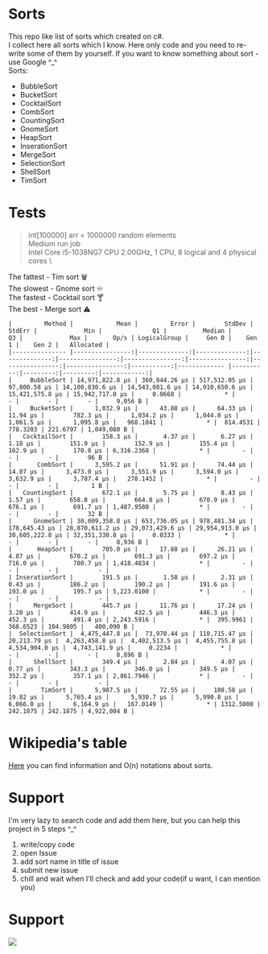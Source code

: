 # Sorts
This repo like list of sorts which created on c#. \
I collect here all sorts which I know. Here only code and you need to re-write some of them by yourself. If you want to know something about sort - use Google ^_^ \
Sorts:
- BubbleSort 
- BucketSort
- CocktailSort
- CombSort
- CountingSort
- GnomeSort
- HeapSort
- InserationSort
- MergeSort
- SelectionSort
- ShellSort
- TimSort

# Tests
> int[100000] arr = 1000000 random elements \
> Medium run job \
> Intel Core i5-1038NG7 CPU 2.00GHz, 1 CPU, 8 logical and 4 physical cores \

The fattest - Tim sort 🗑 \
The slowest - Gnome sort ♾ \
The fastest  - Cocktail sort 🍸 \
The best - Merge sort ⚠️
```
|         Method |            Mean |         Error |        StdDev |        StdErr |             Min |              Q1 |          Median |              Q3 |             Max |       Op/s | LogicalGroup |     Gen 0 |    Gen 1 |    Gen 2 |   Allocated |
|--------------- |----------------:|--------------:|--------------:|--------------:|----------------:|----------------:|----------------:|----------------:|----------------:|-----------:|------------- |----------:|---------:|---------:|------------:|
|     BubbleSort | 14,971,822.8 μs | 360,844.26 μs | 517,512.05 μs |  97,800.58 μs | 14,100,830.6 μs | 14,543,081.6 μs | 14,910,650.6 μs | 15,421,575.8 μs | 15,942,717.0 μs |     0.0668 |            * |         - |        - |        - |     9,056 B |
|     BucketSort |      1,032.9 μs |      43.88 μs |      64.33 μs |      11.94 μs |        782.3 μs |      1,034.2 μs |      1,044.8 μs |      1,061.5 μs |      1,095.8 μs |   968.1041 |            * |  814.4531 | 778.3203 | 221.6797 | 1,049,080 B |
|   CocktailSort |        158.3 μs |       4.37 μs |       6.27 μs |       1.18 μs |        151.9 μs |        152.9 μs |        155.4 μs |        162.9 μs |        170.8 μs | 6,316.2368 |            * |         - |        - |        - |        96 B |
|       CombSort |      3,595.2 μs |      51.91 μs |      74.44 μs |      14.07 μs |      3,473.0 μs |      3,551.9 μs |      3,594.0 μs |      3,632.9 μs |      3,787.4 μs |   278.1452 |            * |         - |        - |        - |         1 B |
|   CountingSort |        672.1 μs |       5.75 μs |       8.43 μs |       1.57 μs |        658.8 μs |        664.8 μs |        670.9 μs |        676.1 μs |        691.7 μs | 1,487.9580 |            * |         - |        - |        - |        32 B |
|      GnomeSort | 30,009,358.8 μs | 653,736.05 μs | 978,481.34 μs | 178,645.43 μs | 28,870,611.2 μs | 29,073,429.6 μs | 29,954,913.0 μs | 30,605,222.8 μs | 32,351,330.8 μs |     0.0333 |            * |         - |        - |        - |     8,936 B |
|       HeapSort |        705.0 μs |      17.88 μs |      26.21 μs |       4.87 μs |        670.2 μs |        691.3 μs |        697.2 μs |        716.0 μs |        780.7 μs | 1,418.4834 |            * |         - |        - |        - |           - |
| InserationSort |        191.5 μs |       1.58 μs |       2.31 μs |       0.43 μs |        186.2 μs |        190.2 μs |        191.6 μs |        193.0 μs |        195.7 μs | 5,223.0100 |            * |         - |        - |        - |           - |
|      MergeSort |        445.7 μs |      11.76 μs |      17.24 μs |       3.20 μs |        414.9 μs |        432.5 μs |        446.3 μs |        452.3 μs |        491.4 μs | 2,243.5916 |            * |  395.9961 | 368.6523 | 104.9805 |   400,090 B |
|  SelectionSort |  4,475,447.8 μs |  73,970.44 μs | 110,715.47 μs |  20,213.79 μs |  4,263,458.8 μs |  4,402,513.5 μs |  4,455,755.8 μs |  4,534,904.0 μs |  4,743,141.9 μs |     0.2234 |            * |         - |        - |        - |     8,896 B |
|      ShellSort |        349.4 μs |       2.84 μs |       4.07 μs |       0.77 μs |        343.3 μs |        346.0 μs |        349.5 μs |        352.2 μs |        357.1 μs | 2,861.7946 |            * |         - |        - |        - |           - |
|        TimSort |      5,987.5 μs |      72.55 μs |     108.58 μs |      19.82 μs |      5,765.4 μs |      5,930.7 μs |      5,990.8 μs |      6,066.0 μs |      6,164.9 μs |   167.0149 |            * | 1312.5000 | 242.1875 | 242.1875 | 4,922,004 B |
```

# Wikipedia's table

[Here](https://en.wikipedia.org/wiki/Sorting_algorithm) you can find information and O(n) notations about sorts. 

# Support

I'm very lazy to search code and add them here, but you can help this project in 5 steps ^_^ 
1) write/copy code 
2) open Issue 
3) add sort name in title of issue 
4) submit new issue 
5) chill and wait when I'll check and add your code(if u want, I can mention you)





# Support

<a href="https://www.buymeacoffee.com/ddoo5"><img src="https://img.buymeacoffee.com/button-api/?text=Buy me a coffee&emoji=&slug=ddoo5&button_colour=FFDD00&font_colour=000000&font_family=Inter&outline_colour=000000&coffee_colour=ffffff" /></a>
